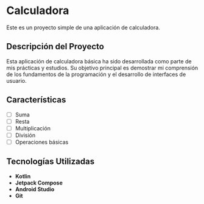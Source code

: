 # Calculadora

Este es un proyecto simple de una aplicación de calculadora.

## Descripción del Proyecto

Esta aplicación de calculadora básica ha sido desarrollada como parte de mis prácticas y estudios. Su objetivo principal es demostrar mi comprensión de los fundamentos de la programación y el desarrollo de interfaces de usuario.

## Características

- [ ] Suma
- [ ] Resta
- [ ] Multiplicación
- [ ] División
- [ ] Operaciones básicas

## Tecnologías Utilizadas

- **Kotlin**
- **Jetpack Compose**
- **Android Studio**
- **Git**

